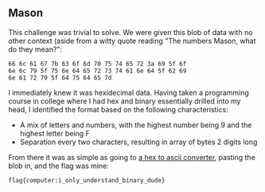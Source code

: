 ## Mason
This challenge was trivial to solve. We were given this blob of data with no other context (aside from a witty quote reading "The numbers Mason, what do they mean?":  

    66 6c 61 67 7b 63 6f 6d 70 75 74 65 72 3a 69 5f 6f
    6e 6c 79 5f 75 6e 64 65 72 73 74 61 6e 64 5f 62 69
    6e 61 72 79 5f 64 75 64 65 7d
    
I immediately knew it was hexidecimal data. Having taken a programming course in college where I had hex and binary essentially drilled into my head, I identified the format based on the following characteristics:
- A mix of letters and numbers, with the highest number being 9 and the highest letter being F
- Separation every two characters, resulting in array of bytes 2 digits long
    
From there it was as simple as going to [a hex to ascii converter](https://www.rapidtables.com/convert/number/hex-to-ascii.html), pasting the blob in, and the flag was mine:

    flag{computer:i_only_understand_binary_dude}
